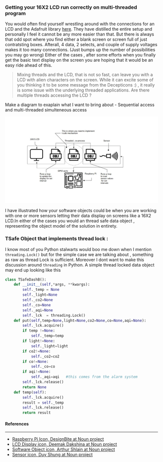 ### Getting your 16X2 LCD run correctly on multi-threaded program

You would often find yourself wrestling around with the connections for an LCD and the Adafruit library [here](https://github.com/adafruit/Adafruit_Python_CharLCD). They have distilled the entire setup and personally I feel it cannot be any more easier than that. But there is always that odd spot where you find either a blank screen or screen full of just contratsting boxes. Afterall, 4 data, 2 selects, and couple of supply voltages makes it too many connections. (Just bumps up the number of possibilities you may go wrong) Either of the cases , after some efforts when you finally get the basic text display on the screen you are hoping that it would be an easy ride ahead of this.

> Mixing threads and the LCD, that is not so fast, can leave you with a LCD with alien characters on the screen. While it can excite some of you thinking it to be some message from the Decepticons :) , it really is some issue with the underlying threaded applications. Are there multiple threads accessing the LCD ?

Make a diagram to exaplain what I want to bring about  - Sequential access and multi-threaded simulteneous access

![Illustrating Tsafe LED](tsafeled.jpg)


I have illustrated how your software objects could be when you are working with one or more sensors letting their data display on screens like a 16X2 LCD.In either of the cases you would an thread safe data object , representing the object model of the solution in entirety. 

### TSafe Object that implements thread lock :

I know most of you Python stalwarts would boo me down when I mention `threading.Lock()` but for the simple case we are talking about , something as raw as thread Lock is sufficient. Moreover I dont want to make this discussion around `threading` in Python. A simple thread locked data object may end up looking like this

```python
class TSafeDashB():
    def __init__(self,*args, **kwargs):
        self._temp = None
        self._light=None
        self._co2=None
        self._co=None
        self._aqi=None
        self._lck  = threading.Lock()
    def put(self,temp=None,light=None,co2=None,co=None,aqi=None):
        self._lck.acquire()
        if temp !=None:
            self._temp=temp
        if light!=None:
            self._light=light
        if co2!=None:
            self._co2=co2
        if co!=None:
            self._co=co
        if aqi!=None:
            self._aqi=aqi   #this comes from the alarm system
        self._lck.release()
        return None
    def temp(self):
        self._lck.acquire()
        result = self._temp
        self._lck.release()
        return result
```

#### References
---

- [Raspberry Pi Icon, DesignBite at Noun project](https://thenounproject.com/)
- [LCD Display icon, Deemak Dakshina at Noun project](https://thenounproject.com/)
- [Software Object icon, Arthur Shlain at Noun project](https://thenounproject.com/)
- [Sensor icon, Duy Shung at Noun project](https://thenounproject.com/)

